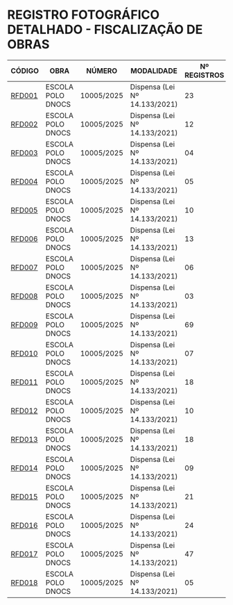 # REGISTRO FOTOGRÁFICO DETALHADO - FISCALIZAÇÃO DE OBRAS

| CÓDIGO | OBRA | NÚMERO | MODALIDADE | Nº REGISTROS | DATA |
|---|---|---|---|---|---|
| [RFD001](./rfd001-escola-polo-dnocs-02-04-25/) | ESCOLA POLO DNOCS | 10005/2025 | Dispensa (Lei Nº 14.133/2021) | 23 | 02/04/25 |
| [RFD002](./rfd002-escola-polo-dnocs-09-05-25/) | ESCOLA POLO DNOCS | 10005/2025 | Dispensa (Lei Nº 14.133/2021) | 12 | 09/05/25 |
| [RFD003](./rfd003-escola-polo-dnocs-12-05-25/) | ESCOLA POLO DNOCS | 10005/2025 | Dispensa (Lei Nº 14.133/2021) | 04 | 12/05/25 |
| [RFD004](./rfd004-escola-polo-dnocs-15-05-25/) | ESCOLA POLO DNOCS | 10005/2025 | Dispensa (Lei Nº 14.133/2021) | 05 | 15/05/25 |
| [RFD005](./rfd005-escola-polo-dnocs-29-05-25/) | ESCOLA POLO DNOCS | 10005/2025 | Dispensa (Lei Nº 14.133/2021) | 10 | 29/05/25 |
| [RFD006](./rfd006-escola-polo-dnocs-02-06-25/) | ESCOLA POLO DNOCS | 10005/2025 | Dispensa (Lei Nº 14.133/2021) | 13 | 02/06/25 |
| [RFD007](./rfd007-escola-polo-dnocs-06-06-25/) | ESCOLA POLO DNOCS | 10005/2025 | Dispensa (Lei Nº 14.133/2021) | 06 | 06/06/25 |
| [RFD008](./rfd008-escola-polo-dnocs-09-06-25/) | ESCOLA POLO DNOCS | 10005/2025 | Dispensa (Lei Nº 14.133/2021) | 03 | 09/06/25 |
| [RFD009](./rfd009-escola-polo-dnocs-11-06-25/) | ESCOLA POLO DNOCS | 10005/2025 | Dispensa (Lei Nº 14.133/2021) | 69 | 11/06/25 |
| [RFD010](./rfd010-escola-polo-dnocs-16-06-25/) | ESCOLA POLO DNOCS | 10005/2025 | Dispensa (Lei Nº 14.133/2021) | 07 | 16/06/25 |
| [RFD011](./rfd011-escola-polo-dnocs-03-07-25/) | ESCOLA POLO DNOCS | 10005/2025 | Dispensa (Lei Nº 14.133/2021) | 18 | 03/07/25 |
| [RFD012](./rfd012-escola-polo-dnocs-11-07-25/) | ESCOLA POLO DNOCS | 10005/2025 | Dispensa (Lei Nº 14.133/2021) | 10 | 11/07/25 |
| [RFD013](./rfd013-escola-polo-dnocs-18-07-25/) | ESCOLA POLO DNOCS | 10005/2025 | Dispensa (Lei Nº 14.133/2021) | 18 | 18/07/25 |
| [RFD014](./rfd014-escola-polo-dnocs-21-07-25/) | ESCOLA POLO DNOCS | 10005/2025 | Dispensa (Lei Nº 14.133/2021) | 09 | 21/07/25 |
| [RFD015](./rfd015-escola-polo-dnocs-31-07-25/) | ESCOLA POLO DNOCS | 10005/2025 | Dispensa (Lei Nº 14.133/2021) | 21 | 31/07/25 |
| [RFD016](./rfd016-escola-polo-dnocs-06-08-25/) | ESCOLA POLO DNOCS | 10005/2025 | Dispensa (Lei Nº 14.133/2021) | 24 | 06/08/25 |
| [RFD017](./rfd017-escola-polo-dnocs-14-08-25/) | ESCOLA POLO DNOCS | 10005/2025 | Dispensa (Lei Nº 14.133/2021) | 47 | 14/08/25 |
| [RFD018](./rfd018-escola-polo-dnocs-08-09-25/) | ESCOLA POLO DNOCS | 10005/2025 | Dispensa (Lei Nº 14.133/2021) | 05 | 08/09/25 |